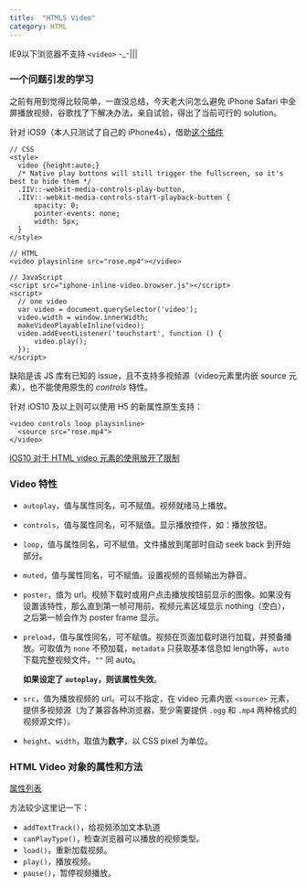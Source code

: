 ```yaml
---
title:  "HTML5 Video"
category: HTML
---
```

IE9以下浏览器不支持 `<video>` -_-|||

### 一个问题引发的学习

之前有用到觉得比较简单，一直没总结，今天老大问怎么避免 iPhone Safari 中全屏播放视频，谷歌找了下解决办法，亲自试验，得出了当前可行的 solution。

针对 iOS9（本人只测试了自己的 iPhone4s），借助[这个插件](https://github.com/bfred-it/iphone-inline-video)

    // CSS
    <style>
      video {height:auto;}
      /* Native play buttons will still trigger the fullscreen, so it's best to hide them */
      .IIV::-webkit-media-controls-play-button,
      .IIV::-webkit-media-controls-start-playback-button {
          opacity: 0;
          pointer-events: none;
          width: 5px;
      }
    </style>

    // HTML
    <video playsinline src="rose.mp4"></video>

    // JavaScript
    <script src="iphone-inline-video.browser.js"></script>
    <script>
      // one video
      var video = document.querySelector('video');
      video.width = window.innerWidth;
      makeVideoPlayableInline(video);
      video.addEventListener('touchstart', function () {
          video.play();
      });
    </script>

缺陷是该 JS 库有已知的 issue，且不支持多视频源（video元素里内嵌 source 元素），也不能使用原生的 _controls_ 特性。

<!--more-->

针对 iOS10 及以上则可以使用 H5 的新属性原生支持：

    <video controls loop playsinline>
      <source src="rose.mp4">
    </video>

[iOS10 对于 HTML video 元素的使用放开了限制](https://webkit.org/blog/6784/new-video-policies-for-ios/)

### Video 特性

+ `autoplay`，值与属性同名，可不赋值。视频就绪马上播放。
+ `controls`，值与属性同名，可不赋值。显示播放控件，如：播放按钮。
+ `loop`，值与属性同名，可不赋值。文件播放到尾部时自动 seek back 到开始部分。
+ `muted`，值与属性同名，可不赋值。设置视频的音频输出为静音。
+ `poster`，值为 url。视频下载时或用户点击播放按钮前显示的图像。如果没有设置该特性，那么直到第一帧可用前，视频元素区域显示 nothing（空白），之后第一帧会作为 poster frame 显示。
+ `preload`，值与属性同名，可不赋值。视频在页面加载时进行加载，并预备播放。可取值为 `none` 不预加载，`metadata` 只获取基本信息如 length等，`auto` 下载完整视频文件，`""` 同 auto。

    **如果设定了 `autoplay`，则该属性失效**。

+ `src`，值为播放视频的 url。可以不指定，在 video 元素内嵌 `<source>` 元素，提供多视频源（为了兼容各种浏览器，至少需要提供 `.ogg` 和 `.mp4` 两种格式的视频源文件）。
+ `height`、`width`，取值为**数字**，以 CSS pixel 为单位。

### HTML Video 对象的属性和方法

[属性列表](http://www.w3school.com.cn/jsref/dom_obj_video.asp)

方法较少这里记一下：

+ `addTextTrack()`，给视频添加文本轨道
+ `canPlayType()`，检查浏览器可以播放的视频类型。
+ `load()`，重新加载视频。
+ `play()`，播放视频。
+ `pause()`，暂停视频播放。
